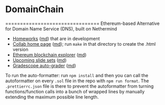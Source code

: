 # DomainChain
================================
Ethereum-based Alternative for Domain Name Service (DNS), built on Nethermind



- [Homeworks](hws/readme.html) ([md](hws/readme.md)) that are in development
- [Collab home page](collab/home.html) ([md](collab/home.md)); run `make` in that directory to create the .html version
- [Ethereum blockchain explorer](explorer/readme.html) ([md](explorer/readme.md))
- [Upcoming slide sets](slides/readme.html) ([md](slides/readme.md))
- [Gradescope auto-grader](gradescope/readme.html) ([md](gradescope/readme.md))

To run the auto-formatter: run `npm install` and then you can call the autoformatter on every `.sol` file in the repo with `npm run format`. The `.prettierrc.json` file is there to prevent the autoformatter from turning functions/function calls into a bunch of wrapped lines by manually extending the maximum possible line length.


